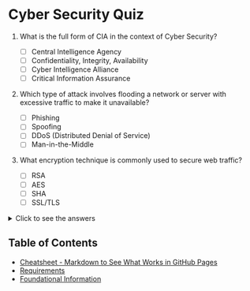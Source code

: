 <link rel="stylesheet" href="https://novaxiophi.github.io/securityplusTraining.githubpages.io/styles.css">

# Cyber Security Quiz

1. What is the full form of CIA in the context of Cyber Security?

    - [ ] Central Intelligence Agency
    - [ ] Confidentiality, Integrity, Availability
    - [ ] Cyber Intelligence Alliance
    - [ ] Critical Information Assurance

2. Which type of attack involves flooding a network or server with excessive traffic to make it unavailable?

    - [ ] Phishing
    - [ ] Spoofing
    - [ ] DDoS (Distributed Denial of Service)
    - [ ] Man-in-the-Middle

3. What encryption technique is commonly used to secure web traffic?

    - [ ] RSA
    - [ ] AES
    - [ ] SHA
    - [ ] SSL/TLS

<!-- Add more questions as needed -->

<details>
  <summary>Click to see the answers</summary>
  <ol>
    <li>[x] Confidentiality, Integrity, Availability</li>
    <li>[x] DDoS (Distributed Denial of Service)</li>
    <li>[x] SSL/TLS</li>
  </ol>
</details>

## Table of Contents

- [Cheatsheet - Markdown to See What Works in GitHub Pages](/CheatsheetMarkdown.md)
- [Requirements](SecurityPlus/requirements.md)
- [Foundational Information](#foundational)